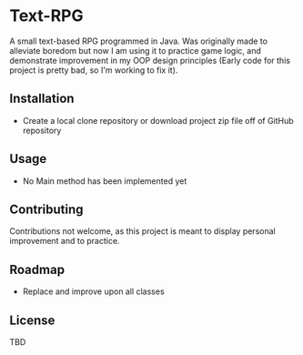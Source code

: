 # Text-RPG

A small text-based RPG programmed in Java. Was originally made to alleviate boredom but now I am using it to practice game logic, and demonstrate improvement in my OOP design principles (Early code for this project is pretty bad, so I'm working to fix it).

## Installation

- Create a local clone repository or download project zip file off of GitHub repository

## Usage

- No Main method has been implemented yet

## Contributing

Contributions not welcome, as this project is meant to display personal improvement and to practice.

## Roadmap

- Replace and improve upon all classes

## License

TBD
